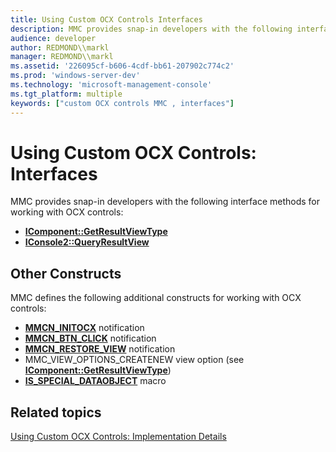 ```yaml
---
title: Using Custom OCX Controls Interfaces
description: MMC provides snap-in developers with the following interface methods for working with OCX controls
audience: developer
author: REDMOND\\markl
manager: REDMOND\\markl
ms.assetid: '226095cf-b606-4cdf-bb61-207902c774c2'
ms.prod: 'windows-server-dev'
ms.technology: 'microsoft-management-console'
ms.tgt_platform: multiple
keywords: ["custom OCX controls MMC , interfaces"]
---
```


# Using Custom OCX Controls: Interfaces

MMC provides snap-in developers with the following interface methods for working with OCX controls:

-   [**IComponent::GetResultViewType**](icomponent-getresultviewtype.md)
-   [**IConsole2::QueryResultView**](iconsole2-queryresultview.md)

## Other Constructs

MMC defines the following additional constructs for working with OCX controls:

-   [**MMCN\_INITOCX**](mmcn-initocx.md) notification
-   [**MMCN\_BTN\_CLICK**](mmcn-btn-click.md) notification
-   [**MMCN\_RESTORE\_VIEW**](mmcn-restore-view.md) notification
-   MMC\_VIEW\_OPTIONS\_CREATENEW view option (see [**IComponent::GetResultViewType**](icomponent-getresultviewtype.md))
-   [**IS\_SPECIAL\_DATAOBJECT**](is-special-dataobject.md) macro

## Related topics

<dl> <dt>

[Using Custom OCX Controls: Implementation Details](using-custom-ocx-controls-implementation-details.md)
</dt> </dl>

 

 




